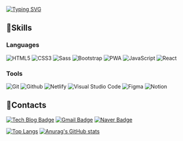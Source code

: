 [![Typing SVG](https://readme-typing-svg.demolab.com?font=Fira+Code&weight=500&size=40&pause=1000&color=4E6663&center=true&vCenter=true&width=435&lines=Hi!%20+I'm+Hyenish)](https://git.io/typing-svg)

## 💪Skills

### Languages
![HTML5](https://img.shields.io/badge/HTML5-E34F26.svg?&style=for-the-badge&logo=HTML5&logoColor=white)
![CSS3](https://img.shields.io/badge/CSS3-1572B6.svg?&style=for-the-badge&logo=CSS3&logoColor=white)
![Sass](https://img.shields.io/badge/Sass-cc6699.svg?&style=for-the-badge&logo=Sass&logoColor=white)
![Bootstrap](https://img.shields.io/badge/Bootstrap-7952B3.svg?&style=for-the-badge&logo=Bootstrap&logoColor=white)
![PWA](https://img.shields.io/badge/PWA-5A0FC8.svg?&style=for-the-badge&logo=PWA&logoColor=white)
![JavaScript](https://img.shields.io/badge/JavaScript-F7DF1E.svg?&style=for-the-badge&logo=javascript&logoColor=white)
![React](https://img.shields.io/badge/React-61DAFB.svg?&style=for-the-badge&logo=react&logoColor=white)

### Tools
![Git](https://img.shields.io/badge/Git-F05032.svg?&style=for-the-badge&logo=Git&logoColor=white)
![Github](https://img.shields.io/badge/Github-181717.svg?&style=for-the-badge&logo=Github&logoColor=white)
![Netlify](https://img.shields.io/badge/Netlify-00c7b7.svg?&style=for-the-badge&logo=Netlify&logoColor=white)
![Visual Studio Code](https://img.shields.io/badge/Visual%20Studio%20Code-007ACC.svg?&style=for-the-badge&logo=Visual%20Studio%20Code&logoColor=white)
![Figma](https://img.shields.io/badge/Figma-F24E1E.svg?&style=for-the-badge&logo=Figma&logoColor=white)
![Notion](https://img.shields.io/badge/Notion-000000.svg?&style=for-the-badge&logo=Notion&logoColor=white)


## 🤝Contacts
[![Tech Blog Badge](http://img.shields.io/badge/-Velog-20C997?style=flat-square&logo=Velog&logoColor=white&link=https://velog.io/@hyenish/)](https://velog.io/@hyenish/)
[![Gmail Badge](https://img.shields.io/badge/Gmail-d14836?style=flat-square&logo=Gmail&logoColor=white&link=mailto:hyenish@gmail.com)](mailto:hyenish@gmail.com)
[![Naver Badge](https://img.shields.io/badge/Naver-03C75A?style=flat-square&logo=Naver&logoColor=white&link=mailto:ihishy@naver.com)](mailto:ihishy@naver.com)


[![Top Langs](https://github-readme-stats.vercel.app/api/top-langs/?username=hyenish&layout=compact)](https://github.com/anuraghazra/github-readme-stats)
[![Anurag's GitHub stats](https://github-readme-stats.vercel.app/api?username=hyenish)](https://github.com/anuraghazra/github-readme-stats)
